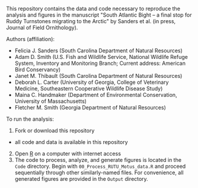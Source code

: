 This repository contains the data and code necessary to reproduce the analysis and figures in the manuscript "South Atlantic Bight – a final stop for Ruddy Turnstones migrating to the Arctic" by Sanders et al. (in press, Journal of Field Ornithology).

Authors (affiliation): 
- Felicia J. Sanders (South Carolina Department of Natural Resources)
- Adam D. Smith (U.S. Fish and Wildlife Service, National Wildlife Refuge System, Inventory and Monitoring Branch; Current address: American Bird Conservancy)
- Janet M. Thibault (South Carolina Department of Natural Resources)
- Deborah L. Carter (University of Georgia, College of Veterinary Medicine, Southeastern Cooperative Wildlife Disease Study)
- Maina C. Handmaker (Department of Environmental Conservation, University of Massachusetts)
- Fletcher M. Smith (Georgia Department of Natural Resources)  

To run the analysis:

1. Fork or download this repository
  - all code and data is available in this repository
2. Open [R](http://www.r-project.org) on a computer with internet access
3. The code to process, analyze, and generate figures is located in the `Code` directory. Begin with `00_Process_RUTU_Motus_data.R` and proceed sequentially through other similarly-named files. For convenience, all generated figures are provided in the `Output` directory.
